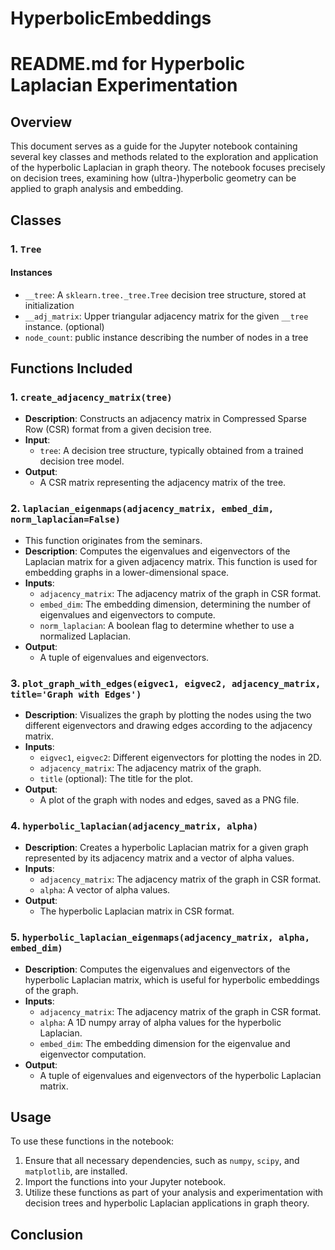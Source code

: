 # HyperbolicEmbeddings

# README.md for Hyperbolic Laplacian Experimentation

## Overview

This document serves as a guide for the Jupyter notebook containing several key classes and methods related to the exploration and application of the hyperbolic Laplacian in graph theory. The notebook focuses precisely on decision trees, examining how (ultra-)hyperbolic geometry can be applied to graph analysis and embedding.

## Classes

### 1. `Tree`

#### Instances

- `__tree`: A `sklearn.tree._tree.Tree` decision tree structure, stored at initialization
- `__adj_matrix`: Upper triangular adjacency matrix for the given `__tree` instance. (optional)
- `node_count`: public instance describing the number of nodes in a tree

## Functions Included

### 1. `create_adjacency_matrix(tree)`

- **Description**: Constructs an adjacency matrix in Compressed Sparse Row (CSR) format from a given decision tree.
- **Input**:
  - `tree`: A decision tree structure, typically obtained from a trained decision tree model.
- **Output**: 
  - A CSR matrix representing the adjacency matrix of the tree.

### 2. `laplacian_eigenmaps(adjacency_matrix, embed_dim, norm_laplacian=False)`
- This function originates from the seminars.
- **Description**: Computes the eigenvalues and eigenvectors of the Laplacian matrix for a given adjacency matrix. This function is used for embedding graphs in a lower-dimensional space.
- **Inputs**:
  - `adjacency_matrix`: The adjacency matrix of the graph in CSR format.
  - `embed_dim`: The embedding dimension, determining the number of eigenvalues and eigenvectors to compute.
  - `norm_laplacian`: A boolean flag to determine whether to use a normalized Laplacian.
- **Output**: 
  - A tuple of eigenvalues and eigenvectors.

### 3. `plot_graph_with_edges(eigvec1, eigvec2, adjacency_matrix, title='Graph with Edges')`

- **Description**: Visualizes the graph by plotting the nodes using the two different eigenvectors and drawing edges according to the adjacency matrix.
- **Inputs**:
  - `eigvec1`, `eigvec2`: Different eigenvectors for plotting the nodes in 2D.
  - `adjacency_matrix`: The adjacency matrix of the graph.
  - `title` (optional): The title for the plot.
- **Output**: 
  - A plot of the graph with nodes and edges, saved as a PNG file.

### 4. `hyperbolic_laplacian(adjacency_matrix, alpha)`

- **Description**: Creates a hyperbolic Laplacian matrix for a given graph represented by its adjacency matrix and a vector of alpha values.
- **Inputs**:
  - `adjacency_matrix`: The adjacency matrix of the graph in CSR format.
  - `alpha`: A vector of alpha values.
- **Output**: 
  - The hyperbolic Laplacian matrix in CSR format.

### 5. `hyperbolic_laplacian_eigenmaps(adjacency_matrix, alpha, embed_dim)`

- **Description**: Computes the eigenvalues and eigenvectors of the hyperbolic Laplacian matrix, which is useful for hyperbolic embeddings of the graph.
- **Inputs**:
  - `adjacency_matrix`: The adjacency matrix of the graph in CSR format.
  - `alpha`: A 1D numpy array of alpha values for the hyperbolic Laplacian.
  - `embed_dim`: The embedding dimension for the eigenvalue and eigenvector computation.
- **Output**: 
  - A tuple of eigenvalues and eigenvectors of the hyperbolic Laplacian matrix.

## Usage

To use these functions in the notebook:

1. Ensure that all necessary dependencies, such as `numpy`, `scipy`, and `matplotlib`, are installed.
2. Import the functions into your Jupyter notebook.
3. Utilize these functions as part of your analysis and experimentation with decision trees and hyperbolic Laplacian applications in graph theory.

## Conclusion
